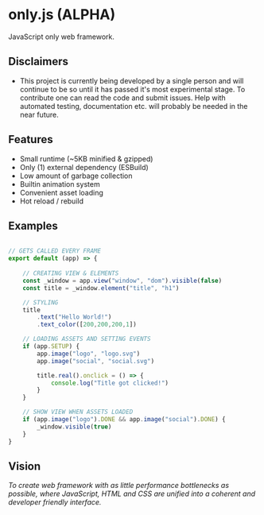 # only.js (ALPHA)

JavaScript only web framework.

**Disclaimers**
------
+ This project is currently being developed by a single person and will continue to be so until
it has passed it's most experimental stage. To contribute one can read the code and submit issues. Help with
automated testing, documentation etc. will probably be needed in the near future.

**Features**
------
+ Small runtime (~5KB minified & gzipped)
+ Only (1) external dependency (ESBuild)
+ Low amount of garbage collection
+ Builtin animation system
+ Convenient asset loading
+ Hot reload / rebuild

**Examples**
------
```javascript

// GETS CALLED EVERY FRAME
export default (app) => {
    
    // CREATING VIEW & ELEMENTS
    const _window = app.view("window", "dom").visible(false)
    const title = _window.element("title", "h1")

    // STYLING
    title
        .text("Hello World!")
        .text_color([200,200,200,1])

    // LOADING ASSETS AND SETTING EVENTS
    if (app.SETUP) {
        app.image("logo", "logo.svg")
        app.image("social", "social.svg")

        title.real().onclick = () => {
            console.log("Title got clicked!")
        }
    }

    // SHOW VIEW WHEN ASSETS LOADED
    if (app.image("logo").DONE && app.image("social").DONE) {
        _window.visible(true)
    }
}

```

**Vision**
------
*To create web framework with as little performance bottlenecks as possible, where 
JavaScript, HTML and CSS are unified into a coherent and developer friendly interface.*
